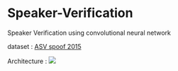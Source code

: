 # Speaker-Verification
Speaker Verification using convolutional neural network

dataset : [ASV spoof 2015](https://drive.google.com/open?id=10iM40Z2WVLTBZ_QxSYpmdCiHNR7-K6oz)

Architecture : ![](/Speraker-Verification/image/architecture.png)

